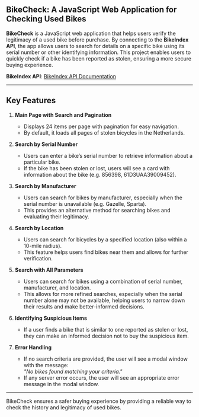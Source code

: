 ## BikeCheck: A JavaScript Web Application for Checking Used Bikes

**BikeCheck** is a JavaScript web application that helps users verify the legitimacy of a used bike before purchase. By connecting to the **BikeIndex API**, the app allows users to search for details on a specific bike using its serial number or other identifying information. This project enables users to quickly check if a bike has been reported as stolen, ensuring a more secure buying experience.

**BikeIndex API**: [BikeIndex API Documentation](https://bikeindex.org/documentation/api_v3#!/search/GET_version_search_format_get_0)

---

## Key Features

1. **Main Page with Search and Pagination**
   - Displays 24 items per page with pagination for easy navigation.
   - By default, it loads all pages of stolen bicycles in the Netherlands.
  
2. **Search by Serial Number**
   - Users can enter a bike’s serial number to retrieve information about a particular bike.
   - If the bike has been stolen or lost, users will see a card with information about the bike (e.g. 856398, 61D3UAA39009452).

3. **Search by Manufacturer**
   - Users can search for bikes by manufacturer, especially when the serial number is unavailable (e.g. Gazelle, Sparta).
   - This provides an alternative method for searching bikes and evaluating their legitimacy.

4. **Search by Location**
   - Users can search for bicycles by a specified location (also within a 10-mile radius).
   - This feature helps users find bikes near them and allows for further verification.

5. **Search with All Parameters**
   - Users can search for bikes using a combination of serial number, manufacturer, and location.
   - This allows for more refined searches, especially when the serial number alone may not be available, helping users to narrow down their results and make better-informed decisions.
     
6. **Identifying Suspicious Items**
   - If a user finds a bike that is similar to one reported as stolen or lost, they can make an informed decision not to buy the suspicious item.
  
7. **Error Handling**
   - If no search criteria are provided, the user will see a modal window with the message:  
     _"No bikes found matching your criteria."_
   - If any server error occurs, the user will see an appropriate error message in the modal window.

---

BikeCheck ensures a safer buying experience by providing a reliable way to check the history and legitimacy of used bikes.
